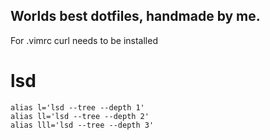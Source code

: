 ## Worlds best dotfiles, handmade by me.

For .vimrc curl needs to be installed

# lsd

```
alias l='lsd --tree --depth 1'
alias ll='lsd --tree --depth 2'
alias lll='lsd --tree --depth 3'
```
